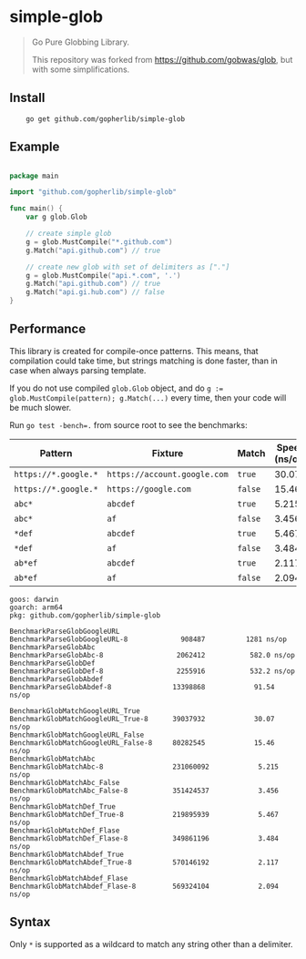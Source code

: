 # simple-glob

> Go Pure Globbing Library.
> 
> This repository was forked from https://github.com/gobwas/glob, but with some simplifications.

## Install

```shell
    go get github.com/gopherlib/simple-glob
```

## Example

```go

package main

import "github.com/gopherlib/simple-glob"

func main() {
	var g glob.Glob

	// create simple glob
	g = glob.MustCompile("*.github.com")
	g.Match("api.github.com") // true

	// create new glob with set of delimiters as ["."]
	g = glob.MustCompile("api.*.com", '.')
	g.Match("api.github.com") // true
	g.Match("api.gi.hub.com") // false
}

```

## Performance

This library is created for compile-once patterns. This means, that compilation could take time, but
strings matching is done faster, than in case when always parsing template.

If you do not use compiled `glob.Glob` object, and do `g := glob.MustCompile(pattern); g.Match(...)` every time, then
your code will be much slower.

Run `go test -bench=.` from source root to see the benchmarks:

| Pattern              | Fixture                      | Match   | Speed (ns/op) |
|----------------------|------------------------------|---------|---------------|
| `https://*.google.*` | `https://account.google.com` | `true`  | 30.07         |
| `https://*.google.*` | `https://google.com`         | `false` | 15.46         |
| `abc*`               | `abcdef`                     | `true`  | 5.215         |
| `abc*`               | `af`                         | `false` | 3.456         |
| `*def`               | `abcdef`                     | `true`  | 5.467         |
| `*def`               | `af`                         | `false` | 3.484         |
| `ab*ef`              | `abcdef`                     | `true`  | 2.117         |
| `ab*ef`              | `af`                         | `false` | 2.094         |

```text
goos: darwin
goarch: arm64
pkg: github.com/gopherlib/simple-glob

BenchmarkParseGlobGoogleURL
BenchmarkParseGlobGoogleURL-8         	  908487	      1281 ns/op
BenchmarkParseGlobAbc
BenchmarkParseGlobAbc-8               	 2062412	       582.0 ns/op
BenchmarkParseGlobDef
BenchmarkParseGlobDef-8               	 2255916	       532.2 ns/op
BenchmarkParseGlobAbdef
BenchmarkParseGlobAbdef-8             	13398868	        91.54 ns/op

BenchmarkGlobMatchGoogleURL_True
BenchmarkGlobMatchGoogleURL_True-8    	39037932	        30.07 ns/op
BenchmarkGlobMatchGoogleURL_False
BenchmarkGlobMatchGoogleURL_False-8   	80282545	        15.46 ns/op
BenchmarkGlobMatchAbc
BenchmarkGlobMatchAbc-8               	231060092	         5.215 ns/op
BenchmarkGlobMatchAbc_False
BenchmarkGlobMatchAbc_False-8         	351424537	         3.456 ns/op
BenchmarkGlobMatchDef_True
BenchmarkGlobMatchDef_True-8          	219895939	         5.467 ns/op
BenchmarkGlobMatchDef_Flase
BenchmarkGlobMatchDef_Flase-8         	349861196	         3.484 ns/op
BenchmarkGlobMatchAbdef_True
BenchmarkGlobMatchAbdef_True-8        	570146192	         2.117 ns/op
BenchmarkGlobMatchAbdef_Flase
BenchmarkGlobMatchAbdef_Flase-8       	569324104	         2.094 ns/op
```

## Syntax

Only `*` is supported as a wildcard to match any string other than a delimiter.
